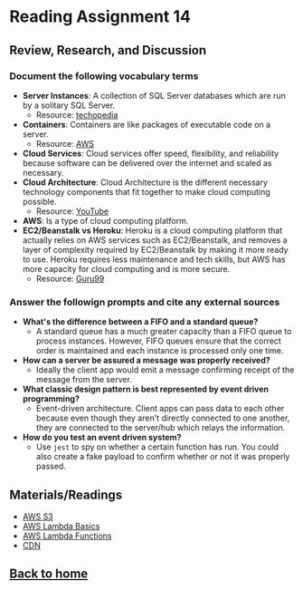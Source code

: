 # Reading Assignment 14

## Review, Research, and Discussion

### Document the following vocabulary terms

- **Server Instances**: A collection of SQL Server databases which are run by a solitary SQL Server.
  - Resource: [techopedia](https://www.techopedia.com/definition/32149/server-instance)
- **Containers**: Containers are like packages of executable code on a server.
  - Resource: [AWS](https://aws.amazon.com/containers/)
- **Cloud Services**: Cloud services offer speed, flexibility, and reliability because software can be delivered over the internet and scaled as necessary.
- **Cloud Architecture**: Cloud Architecture is the different necessary technology components that fit together to make cloud computing possible.
  - Resource: [YouTube](https://www.youtube.com/watch?v=X43KVeWVkSY)
- **AWS**: Is a type of cloud computing platform.
- **EC2/Beanstalk vs Heroku**: Heroku is a cloud computing platform that actually relies on AWS services such as EC2/Beanstalk, and removes a layer of complexity required by EC2/Beanstalk by making it more ready to use. Heroku requires less maintenance and tech skills, but AWS has more capacity for cloud computing and is more secure.
  - Resource: [Guru99](https://www.guru99.com/heroku-vs-aws.html)

### Answer the followign prompts and cite any external sources

- **What's the difference between a FIFO and a standard queue?**
  - A standard queue has a much greater capacity than a FIFO queue to process instances. However, FIFO queues ensure that the correct order is maintained and each instance is processed only one time.
- **How can a server be assured a message was properly received?**
  - Ideally the client app would emit a message confirming receipt of the message from the server.
- **What classic design pattern is best represented by event driven programming?**
  - Event-driven architecture. Client apps can pass data to each other because even though they aren't directly connected to one another, they are connected to the server/hub which relays the information.
- **How do you test an event driven system?**
  - Use `jest` to spy on whether a certain function has run. You could also create a fake payload to confirm whether or not it was properly passed.

## Materials/Readings

- [AWS S3](https://aws.amazon.com/s3/)
- [AWS Lambda Basics](https://www.serverless.com/aws-lambda)
- [AWS Lambda Functions](https://aws.amazon.com/lambda/)
- [CDN](https://cyberhoot.com/cybrary/content-delivery-network-cdn/)

## [Back to home](https://dcalhoun286.github.io/reading-notes/)
